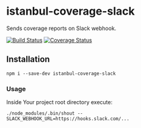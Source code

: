 # istanbul-coverage-slack

Sends coverage reports on Slack webhook.

[![Build Status](https://travis-ci.org/exogenesick/istanbul-coverage-shout.svg?branch=master)](https://travis-ci.org/exogenesick/istanbul-coverage-shout) [![Coverage Status](https://coveralls.io/repos/github/exogenesick/istanbul-coverage-slack/badge.svg?branch=master)](https://coveralls.io/github/exogenesick/istanbul-coverage-slack?branch=master)

## Installation

```
npm i --save-dev istanbul-coverage-slack
```

### Usage

Inside Your project root directory execute:

```
./node_modules/.bin/shout --SLACK_WEBHOOK_URL=https://hooks.slack.com/...
```
